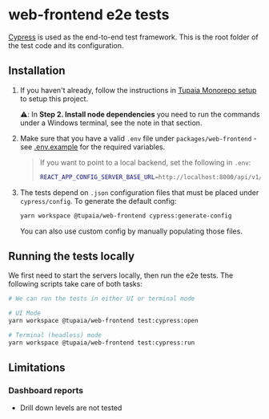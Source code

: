 # web-frontend e2e tests

[Cypress](https://www.cypress.io/) is used as the end-to-end test framework. This is the root folder of the test code and its configuration.

## Installation

1. If you haven't already, follow the instructions in [Tupaia Monorepo setup](https://docs.beyondessential.com.au/books/software-development/page/tupaia-monorepo-setup) to setup this project.

   ⚠️: In **Step 2. Install node dependencies** you need to run the commands under a Windows terminal, see the note in that section.

2. Make sure that you have a valid `.env` file under `packages/web-frontend` - see [.env.example](../.env.example) for the required variables.

   > If you want to point to a local backend, set the following in `.env`:
   >
   > ```bash
   > REACT_APP_CONFIG_SERVER_BASE_URL=http://localhost:8000/api/v1/
   > ```

3. The tests depend on `.json` configuration files that must be placed under `cypress/config`. To generate the default config:

   ```bash
   yarn workspace @tupaia/web-frontend cypress:generate-config
   ```

   You can also use custom config by manually populating those files.

## Running the tests locally

We first need to start the servers locally, then run the e2e tests. The following scripts take care of both tasks:

```bash
# We can run the tests in either UI or terminal mode

# UI Mode
yarn workspace @tupaia/web-frontend test:cypress:open

# Terminal (headless) mode
yarn workspace @tupaia/web-frontend test:cypress:run
```

## Limitations

### Dashboard reports

- Drill down levels are not tested
